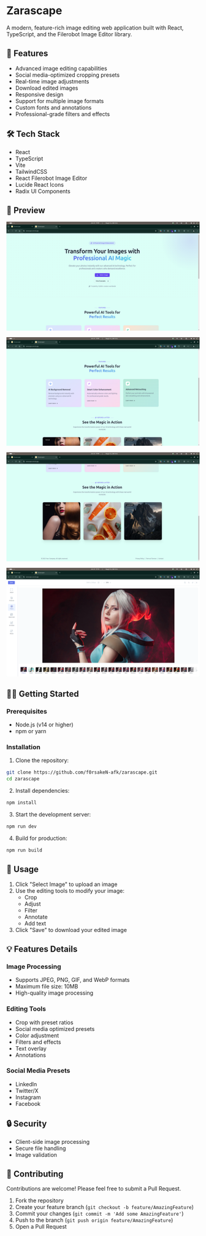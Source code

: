 # Zarascape

A modern, feature-rich image editing web application built with React, TypeScript, and the Filerobot Image Editor library.

## 🚀 Features

- Advanced image editing capabilities
- Social media-optimized cropping presets
- Real-time image adjustments
- Download edited images
- Responsive design
- Support for multiple image formats
- Custom fonts and annotations
- Professional-grade filters and effects

## 🛠️ Tech Stack

- React
- TypeScript
- Vite
- TailwindCSS
- React Filerobot Image Editor
- Lucide React Icons
- Radix UI Components

## 👀 Preview

![demo image](./src/assets/n1.png)

![demo image](./src/assets/n2.png)

![demo image](./src/assets/n3.png)

![demo image](./src/assets/n4.png)

## 🏃‍♂️ Getting Started

### Prerequisites

- Node.js (v14 or higher)
- npm or yarn

### Installation

1. Clone the repository:

```bash
git clone https://github.com/f0rsakeN-afk/zarascape.git
cd zarascape
```

2. Install dependencies:

```bash
npm install
```

3. Start the development server:

```bash
npm run dev
```

4. Build for production:

```bash
npm run build
```

## 📝 Usage

1. Click "Select Image" to upload an image
2. Use the editing tools to modify your image:
   - Crop
   - Adjust
   - Filter
   - Annotate
   - Add text
3. Click "Save" to download your edited image

## 💡 Features Details

### Image Processing

- Supports JPEG, PNG, GIF, and WebP formats
- Maximum file size: 10MB
- High-quality image processing

### Editing Tools

- Crop with preset ratios
- Social media optimized presets
- Color adjustment
- Filters and effects
- Text overlay
- Annotations

### Social Media Presets

- LinkedIn
- Twitter/X
- Instagram
- Facebook

## 🔒 Security

- Client-side image processing
- Secure file handling
- Image validation

## 🤝 Contributing

Contributions are welcome! Please feel free to submit a Pull Request.

1. Fork the repository
2. Create your feature branch (`git checkout -b feature/AmazingFeature`)
3. Commit your changes (`git commit -m 'Add some AmazingFeature'`)
4. Push to the branch (`git push origin feature/AmazingFeature`)
5. Open a Pull Request
